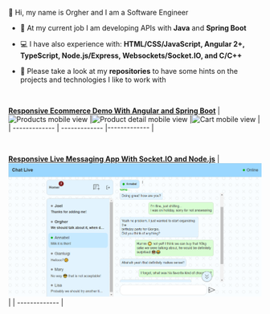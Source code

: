 👋 Hi, my name is Orgher and I am a Software Engineer

- 👷 At my current job I am developing APIs with **Java** and **Spring Boot**

- 💻 I have also experience with: **HTML/CSS/JavaScript, Angular 2+, TypeScript, Node.js/Express, Websockets/Socket.IO, and C/C++**

- 👀 Please take a look at my **repositories** to have some hints on the projects and technologies I like to work with

<br>

**[<ins>Responsive Ecommerce Demo With Angular and Spring Boot</ins>](https://github.com/orDaor/ecommerce-angular-public)**
| ![Products mobile view](https://github.com/orDaor/ecommerce-angular-public/blob/main/assets/github/mobile-views/1.mobile-products.JPG?raw=true) |![Product detail mobile view](https://github.com/orDaor/ecommerce-angular-public/blob/main/assets/github/mobile-views/3.mobie-product-detail.JPG?raw=true) |![Cart mobile view](https://github.com/orDaor/ecommerce-angular-public/blob/main/assets/github/mobile-views/4.mobile-cart.JPG?raw=true) |
| ------------- | ------------- |------------- |

<br>

**[<ins>Responsive Live Messaging App With Socket.IO and Node.js</ins>](https://github.com/orDaor/socket.io-live-chat)**
| ![Desktop view](https://github.com/orDaor/socket.io-live-chat/blob/main/assets/desktop-view-3.PNG)  | 
| ------------- |
  
<!---
orDaor/orDaor is a ✨ special ✨ repository because its `README.md` (this file) appears on your GitHub profile.
You can click the Preview link to take a look at your changes.
--->
